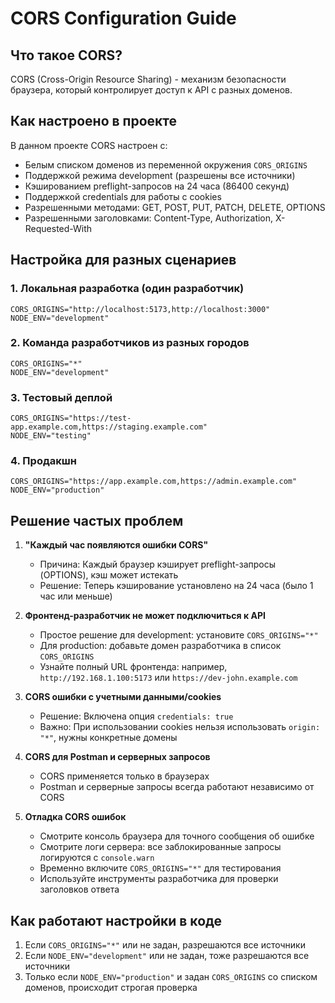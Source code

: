 # CORS Configuration Guide

## Что такое CORS?

CORS (Cross-Origin Resource Sharing) - механизм безопасности браузера, который контролирует доступ к API с разных доменов.

## Как настроено в проекте

В данном проекте CORS настроен с:

- Белым списком доменов из переменной окружения `CORS_ORIGINS`
- Поддержкой режима development (разрешены все источники)
- Кэшированием preflight-запросов на 24 часа (86400 секунд)
- Поддержкой credentials для работы с cookies
- Разрешенными методами: GET, POST, PUT, PATCH, DELETE, OPTIONS
- Разрешенными заголовками: Content-Type, Authorization, X-Requested-With

## Настройка для разных сценариев

### 1. Локальная разработка (один разработчик)

```
CORS_ORIGINS="http://localhost:5173,http://localhost:3000"
NODE_ENV="development"
```

### 2. Команда разработчиков из разных городов

```
CORS_ORIGINS="*"
NODE_ENV="development"
```

### 3. Тестовый деплой

```
CORS_ORIGINS="https://test-app.example.com,https://staging.example.com"
NODE_ENV="testing"
```

### 4. Продакшн

```
CORS_ORIGINS="https://app.example.com,https://admin.example.com"
NODE_ENV="production"
```

## Решение частых проблем

1. **"Каждый час появляются ошибки CORS"**

   - Причина: Каждый браузер кэширует preflight-запросы (OPTIONS), кэш может истекать
   - Решение: Теперь кэширование установлено на 24 часа (было 1 час или меньше)

2. **Фронтенд-разработчик не может подключиться к API**

   - Простое решение для development: установите `CORS_ORIGINS="*"`
   - Для production: добавьте домен разработчика в список `CORS_ORIGINS`
   - Узнайте полный URL фронтенда: например, `http://192.168.1.100:5173` или `https://dev-john.example.com`

3. **CORS ошибки с учетными данными/cookies**

   - Решение: Включена опция `credentials: true`
   - Важно: При использовании cookies нельзя использовать `origin: "*"`, нужны конкретные домены

4. **CORS для Postman и серверных запросов**

   - CORS применяется только в браузерах
   - Postman и серверные запросы всегда работают независимо от CORS

5. **Отладка CORS ошибок**
   - Смотрите консоль браузера для точного сообщения об ошибке
   - Смотрите логи сервера: все заблокированные запросы логируются с `console.warn`
   - Временно включите `CORS_ORIGINS="*"` для тестирования
   - Используйте инструменты разработчика для проверки заголовков ответа

## Как работают настройки в коде

1. Если `CORS_ORIGINS="*"` или не задан, разрешаются все источники
2. Если `NODE_ENV="development"` или не задан, тоже разрешаются все источники
3. Только если `NODE_ENV="production"` и задан `CORS_ORIGINS` со списком доменов, происходит строгая проверка

